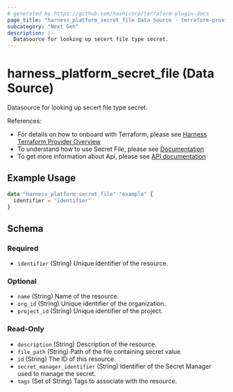 ```yaml
---
# generated by https://github.com/hashicorp/terraform-plugin-docs
page_title: "harness_platform_secret_file Data Source - terraform-provider-harness"
subcategory: "Next Gen"
description: |-
  Datasource for looking up secert file type secret.
---
```


# harness_platform_secret_file (Data Source)

Datasource for looking up secert file type secret.

References:
- For details on how to onboard with Terraform, please see [Harness Terraform Provider Overview](https://developer.harness.io/docs/platform/automation/terraform/harness-terraform-provider-overview/)
- To understand how to use Secret File, please see [Documentation](https://developer.harness.io/docs/platform/secrets/add-file-secrets)
- To get more information about Api, please see [API documentation](https://apidocs.harness.io/tag/Secrets#operation/postSecretFileV2)
## Example Usage

```terraform
data "harness_platform_secret_file" "example" {
  identifier = "identifier"
}
```

<!-- schema generated by tfplugindocs -->
## Schema

### Required

- `identifier` (String) Unique identifier of the resource.

### Optional

- `name` (String) Name of the resource.
- `org_id` (String) Unique identifier of the organization.
- `project_id` (String) Unique identifier of the project.

### Read-Only

- `description` (String) Description of the resource.
- `file_path` (String) Path of the file containing secret value
- `id` (String) The ID of this resource.
- `secret_manager_identifier` (String) Identifier of the Secret Manager used to manage the secret.
- `tags` (Set of String) Tags to associate with the resource.


